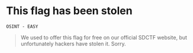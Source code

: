 # This flag has been stolen
`OSINT - EASY`
> We used to offer this flag for free on our official SDCTF website, but unfortunately hackers have stolen it. Sorry.
